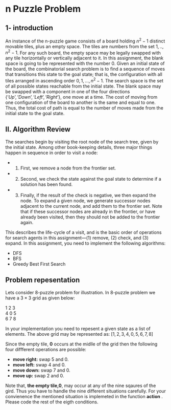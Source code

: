 # n Puzzle Problem
## 1- introduction
An instance of the n-puzzle game consists of a board holding $n^2-1$ distinct movable tiles, plus an empty space. The tiles are numbers from the set $1,..,n^2-1$. For any such board, the empty space may be legally swapped with any tile horizontally or vertically adjacent to it. In this assignment, the blank space is going to be represented with the number $0$. Given an initial state of the board, the combinatorial search problem is to find a sequence of moves that transitions this state to the goal state; that is, the configuration with all tiles arranged in ascending order $0,1,… ,n^2−1$. The search space is the set of all possible states reachable from the initial state. The blank space may be swapped with a component in one of the four directions $\{‘Up’, ‘Down’, ‘Left’, ‘Right’\}$, one move at a time. The cost of moving from one configuration of the board to another is the same and equal to one. Thus, the total cost of path is equal to the number of moves made from the initial state to the goal state.

## II. Algorithm Review

The searches begin by visiting the root node of the search tree, given by the initial state. Among other book-keeping details, three major things happen in sequence in order to visit a node:
- 1. First, we remove a node from the frontier set.
- 2. Second, we check the state against the goal state to determine if a solution has been found.
- 3. Finally, if the result of the check is negative, we then expand the node. To expand a given node, we generate successor nodes adjacent to the current node, and add them to the frontier set. Note that if these successor nodes are already in the frontier, or have already been visited, then they should not be added to the frontier again.

This describes the life-cycle of a visit, and is the basic order of operations for search agents in this assignment—(1) remove, (2) check, and (3) expand. In this assignment, you need to implement the following algorithms:
- DFS
- BFS
- Greedy Best First Search

## Problem repesentation
Lets consider 8-puzzle problem for illustration. In 8-puzzle problem we have a $3\times 3$ grid as given below:
   
1 2 3   
4 0 5   
6 7 8   

In your implementation you need to repesent a given state as a list of elements. The above grid may be represented as:
                                                                                  $[1,2,3,4,0,5,6,7,8]$

Since the empty tile, __0__ occurs at the midlle of the grid then the following four diffferent operations are possible:
- __move right:__ swap 5 and 0. 
- __move left:__ swap 4 and 0.
- __move down:__ swap 7 and 0.
- __move up:__ swap 2 and 0.

Note that, __the empty tile,0__, may occur at any of the nine sqaures of the gird. Thus you have to handle the nine different situations carefully. For your convienence the mentioned situation is implemeted in the function __action__ . Please code the rest of the eigth conditions. 
